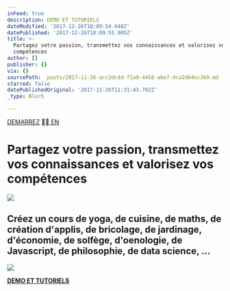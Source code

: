 ```yaml
---
inFeed: true
description: DEMO ET TUTORIELS
dateModified: '2017-12-26T18:09:54.940Z'
datePublished: '2017-12-26T18:09:55.905Z'
title: >-
  Partagez votre passion, transmettez vos connaissances et valorisez vos
  compétences
author: []
publisher: {}
via: {}
sourcePath: _posts/2017-11-26-acc3dc4d-f2a9-4458-abe7-dca2d64ec369.md
starred: false
datePublishedOriginal: '2017-11-26T11:31:43.702Z'
_type: Blurb

---
```

[DEMARREZ][0]
[ EN][1]

# Partagez votre passion, transmettez vos connaissances et valorisez vos compétences
![](https://s3-us-west-2.amazonaws.com/the-grid-img/p/67fb5ee23b42881371a297c56e749f1cff450f61.png)

## **Créez un cours** de yoga, de cuisine, de maths, de création d'applis, de bricolage, de jardinage, d'économie, de solfège, d'oenologie, de Javascript, de philosophie, de data science, ...
![](https://the-grid-user-content.s3-us-west-2.amazonaws.com/fec445b2-a192-44ef-809e-0b3c05278c5a.png)

**[DEMO ET TUTORIELS][2]**

[0]: https://cyboolo.eu.auth0.com/login?client=W1jbxu3C003wehR2kbuCJorz9D23hyEB
[1]: https://en.cyboolo.io/
[2]: https://cyboolo-demo.netlify.com/